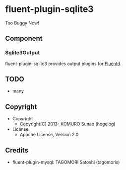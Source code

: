 # fluent-plugin-sqlite3
Too Buggy Now!

## Component

### Sqlite3Output

fluent-plugin-sqlite3 provides output plugins for [Fluentd](http://fluentd.org/).

## TODO

* many

## Copyright

* Copyright
  * Copyright(C) 2013- KOMURO Sunao (hogelog)
* License
  * Apache License, Version 2.0

## Credits
  * fluent-plugin-mysql: TAGOMORI Satoshi (tagomoris)
